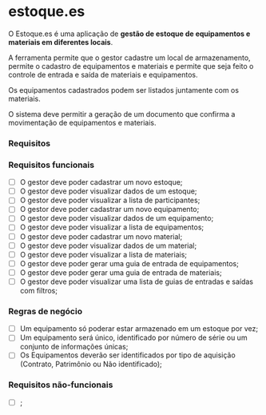 # estoque.es

O Estoque.es é uma aplicação de **gestão de estoque de equipamentos e materiais em diferentes locais**.

A ferramenta permite que o gestor cadastre um local de armazenamento, permite o cadastro de equipamentos
e materiais e permite que seja feito o controle de entrada e saída de materiais e equipamentos.

Os equipamentos cadastrados podem ser listados juntamente com os materiais.

O sistema deve permitir a geração de um documento que confirma a movimentação de equipamentos e materiais.

### **Requisitos**

### **Requisitos funcionais**

- [ ]  O gestor deve poder cadastrar um novo estoque;
- [ ]  O gestor deve poder visualizar dados de um estoque;
- [ ]  O gestor deve poder visualizar a lista de participantes;
- [ ]  O gestor deve poder cadastrar um novo equipamento;
- [ ]  O gestor deve poder visualizar dados de um equipamento;
- [ ]  O gestor deve poder visualizar a lista de equipamentos;
- [ ]  O gestor deve poder cadastrar um novo material;
- [ ]  O gestor deve poder visualizar dados de um material;
- [ ]  O gestor deve poder visualizar a lista de materiais;
- [ ]  O gestor deve poder gerar uma guia de entrada de equipamentos;
- [ ]  O gestor deve poder gerar uma guia de entrada de materiais;
- [ ]  O gestor deve poder visualizar uma lista de guias de entradas e saídas com filtros;

### **Regras de negócio**

- [ ]  Um equipamento só poderar estar armazenado em um estoque por vez;
- [ ]  Um equipamento será único, identificado por número de série ou um conjunto de informações únicas;
- [ ]  Os Equipamentos deverão ser identificados por tipo de aquisição (Contrato, Patrimônio ou Não identificado);

### **Requisitos não-funcionais**

- [ ]  ;